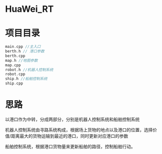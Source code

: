 # HuaWei_RT

# 项目目录

```c++
main.cpp //主入口
berth.h // 港口参数
berth.cpp
map.h //地图参数
map.cpp
robot.h //机器人控制系统
robot.cpp
ship.h //船舶控制系统
ship.cpp
```

# 思路

以港口作为中转，分成两部分，分别是机器人控制系统和船舶控制系统

机器人控制系统由寻路系统构成，根据场上货物的地点以及港口的位置，选择价值/距离最大的货物运输到最近的港口，同时更新对应港口的参数

船舶控制系统，根据港口货物量来更新船舶的路径，控制船舶行动。